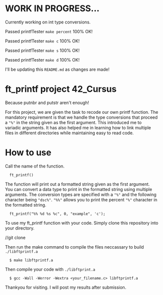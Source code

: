 # WORK IN PROGRESS...
Currently working on int type conversions.

Passed printfTester ```make percent``` 100% OK!

Passed printfTester ```make c``` 100% OK!

Passed printfTester ```make s``` 100% OK!

Passed printfTester ```make d``` 100% OK!

I'll be updating this ```README.md``` as changes are made!

# ft_printf project 42_Cursus

Because putnbr and putstr aren't enough!

For this project, we are given the task to recode our own printf function.
The mandatory requirement is that we handle the type conversions that proceed a ```"%"``` in the string given as the first argument.
This introduced me to variadic arguments. It has also helped me in learning how to link multiple files in different directories while maintaining easy to read code.

# How to use

Call the name of the function.
```
  ft_printf()
```
The function will print out a formatted string given as the first argument. You can convert a data type to print in the formatted string using multiple arguments.
The conversion types are specified with a ```"%"``` and the following character being ```"dsc%"```.
```"%%"``` allows you to print the percent ```"%"``` character in the formatted string.
```
  ft_printf("%% %d %s %c", 0, "example", 'c');
```
To use my ft_printf function with your code. Simply clone this repository into your directory.

//git clone

Then run the make command to compile the files neccassary to build ```./libftprintf.a```
```
  $ make libftprintf.a
```
Then compile your code with ```./libftprint.a```
```
  $ gcc -Wall -Werror -Wextra <your_filename.c> libftprintf.a
```
Thankyou for visiting.
I will post my results after submission.
